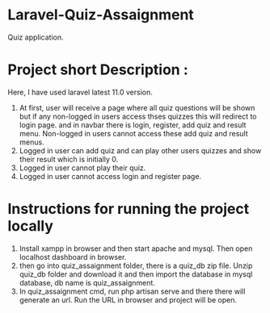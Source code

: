 # Laravel-Quiz-Assaignment
Quiz application.

# Project short Description :

Here, I have used laravel latest 11.0 version.
1. At first, user will receive a page where all quiz questions will be shown but if any non-logged in users access thses quizzes this will redirect to login page. and in navbar there is login, register, add quiz and result menu. Non-logged in users cannot access these add quiz and result menus.
2. Logged in user can add quiz and can play other users quizzes and show their result which is initially 0. 
3. Logged in user cannot play their quiz.
4. Logged in user cannot access login and register page.

# Instructions for running the project locally

1. Install xampp in browser and then start apache and mysql. Then open localhost dashboard in browser.
2. then go into quiz_assaignment folder, there is a quiz_db zip file. Unzip quiz_db folder and download it and then import the database in mysql database, db name is quiz_assaignment.
3. In quiz_assaignment cmd, run php artisan serve and there there will generate an url. Run the URL in browser and project will be open.
